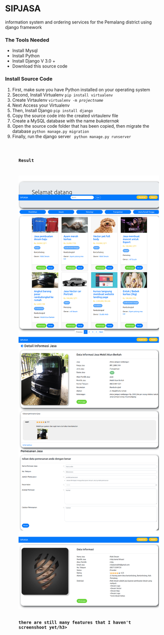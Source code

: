 # SIPJASA
information system and ordering services for the Pemalang district using django framework 
<h3>The Tools Needed</h3>
<ul>
<li>Install Mysql</li>
<li>Install Python</li>
<li>Install Django V 3.0 + </li>
<li>Download this source code</li>
</ul>
<h3>Install Source Code </h3>
<ol>
<li>First, make sure you have Python installed on your operating system</li>
<li>Second, Install Virtualenv <code>pip install virtualenv</code></li>
<li>Create Virtaulenv <code>virtualenv -m <i>projectname</i> </code></li>
<li>Next Access your Virtualenv</li>
<li>Then, Install Django <code>pip install django</code></li>
<li>Copy the source code into the created virtaulenv file</li>
<li>Create a MySQL database with the name <i>bukaternak</i></li>
<li>Open the source code folder that has been copied, then migrate the database <code>python manage.py migration</code></li>
<li>Finally, run the django server <code> python manage.py runserver</li>
<ol>
<h3>Result </h3>

<img src = 'https://github.com/DimasGithub/SIPJASA/blob/master/127.0.0.1_8000_.png'/>
<img src = 'https://github.com/DimasGithub/SIPJASA/blob/master/127.0.0.1_8000_details_35.png'/>
<img src = 'https://github.com/DimasGithub/SIPJASA/blob/master/127.0.0.1_8000_details_detailsjasa_28.png'/>

<h3>there are still many features that I haven't screenshoot yet/h3>

